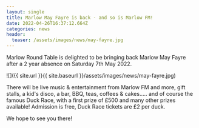 ```yaml
---
layout: single
title: Marlow May Fayre is back - and so is Marlow FM!
date: 2022-04-26T16:37:12.664Z
categories: news
header:
  teaser: /assets/images/news/may-fayre.jpg
---
```

Marlow Round Table is delighted to be bringing back Marlow May Fayre after a 2 year absence on Saturday 7th May 2022.

![]({{ site.url }}{{ site.baseurl }}/assets/images/news/may-fayre.jpg)

There will be live music & entertainment from Marlow FM and more, gift stalls, a kid's disco, a bar, BBQ, teas, coffees & cakes..... and of course the famous Duck Race, with a first prize of £500 and many other prizes available!  Admission is free, Duck Race tickets are £2 per duck.

We hope to see you there!